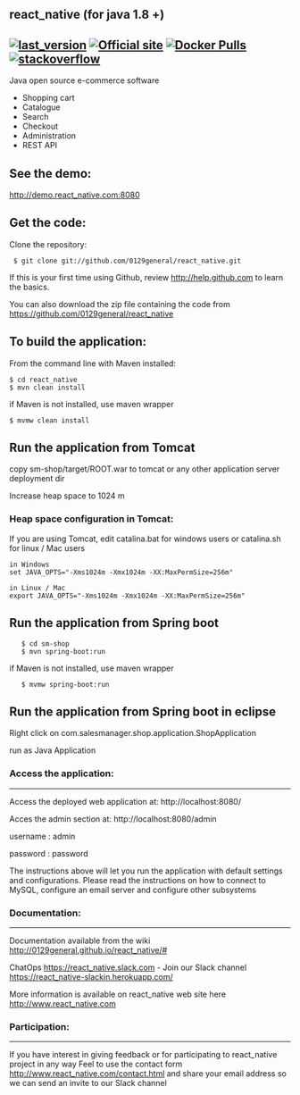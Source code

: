 react_native (for java 1.8 +)
-------------------
[![last_version](https://img.shields.io/badge/last_version-v2..6.0-blue.svg?style=flat)](https://github.com/0129general/react_native/tree/2..6.0)
[![Official site](https://img.shields.io/website-up-down-green-red/https/shields.io.svg?label=official%20site)](http://www.react_native.com/)
[![Docker Pulls](https://img.shields.io/docker/pulls/react_nativeecomm/react_native.svg)](https://hub.docker.com/r/react_nativeecomm/react_native)
[![stackoverflow](https://img.shields.io/badge/react_native-stackoverflow-orange.svg?style=flat)](http://stackoverflow.com/questions/tagged/react_native)
-------------------

Java open source e-commerce software

- Shopping cart
- Catalogue
- Search
- Checkout
- Administration
- REST API

See the demo:
-------------------
http://demo.react_native.com:8080


Get the code:
-------------------
Clone the repository:
     
	 $ git clone git://github.com/0129general/react_native.git

If this is your first time using Github, review http://help.github.com to learn the basics.

You can also download the zip file containing the code from https://github.com/0129general/react_native 

To build the application:
-------------------	
From the command line with Maven installed:

	$ cd react_native
	$ mvn clean install
if Maven is not installed, use maven wrapper
       
	$ mvmw clean install
	

Run the application from Tomcat 
-------------------
copy sm-shop/target/ROOT.war to tomcat or any other application server deployment dir

Increase heap space to 1024 m

### Heap space configuration in Tomcat:


If you are using Tomcat, edit catalina.bat for windows users or catalina.sh for linux / Mac users

	in Windows
	set JAVA_OPTS="-Xms1024m -Xmx1024m -XX:MaxPermSize=256m" 
	
	in Linux / Mac
	export JAVA_OPTS="-Xms1024m -Xmx1024m -XX:MaxPermSize=256m" 

Run the application from Spring boot 
-------------------

       $ cd sm-shop
       $ mvn spring-boot:run
if Maven is not installed, use maven wrapper
       
	   $ mvmw spring-boot:run

Run the application from Spring boot in eclipse
-------------------

Right click on com.salesmanager.shop.application.ShopApplication

run as Java Application

### Access the application:
-------------------

Access the deployed web application at: http://localhost:8080/

Acces the admin section at: http://localhost:8080/admin

username : admin

password : password

The instructions above will let you run the application with default settings and configurations.
Please read the instructions on how to connect to MySQL, configure an email server and configure other subsystems


### Documentation:
-------------------

Documentation available from the wiki <http://0129general.github.io/react_native/#>

ChatOps <https://react_native.slack.com>  - Join our Slack channel https://react_native-slackin.herokuapp.com/

More information is available on react_native web site here <http://www.react_native.com>

### Participation:
-------------------

If you have interest in giving feedback or for participating to react_native project in any way
Feel to use the contact form <http://www.react_native.com/contact.html> and share your email address
so we can send an invite to our Slack channel


